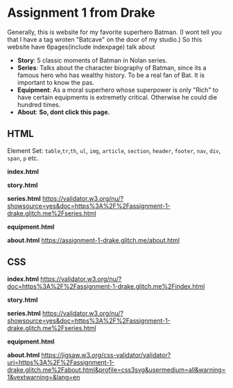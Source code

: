 # Assignment 1 from Drake

Generally, this is website for my favorite superhero Batman. (I wont tell you that I have a tag wroten "Batcave" on the door of my studio.) So this website have 6pages(include indexpage) talk about 
- **Story**: 5 classic moments of Batman in Nolan series.
- **Series**: Talks about the character biography of Batman, since its a famous hero who has wealthy history. To be a real fan of Bat. It is important to know the pas.
- **Equipment**: As a moral superhero whose superpower is only "Rich" to have certain equipments is extremetly critical. Otherwise he could die hundred times.
- **About**: **So, dont click this page.**

## HTML
Element Set: `table`,`tr`,`th`, `ul`, `img`, `article`, `section`, `header`, `footer`, `nav`, `div`, `span`, `p` etc.

**index.html**


**story.html**

**series.html**
https://validator.w3.org/nu/?showsource=yes&doc=https%3A%2F%2Fassignment-1-drake.glitch.me%2Fseries.html

**equipment.html**

**about.html**
https://assignment-1-drake.glitch.me/about.html

## CSS

**index.html**
https://validator.w3.org/nu/?doc=https%3A%2F%2Fassignment-1-drake.glitch.me%2Findex.html

**story.html**

**series.html**
https://validator.w3.org/nu/?showsource=yes&doc=https%3A%2F%2Fassignment-1-drake.glitch.me%2Fseries.html

**equipment.html**

**about.html**
https://jigsaw.w3.org/css-validator/validator?uri=https%3A%2F%2Fassignment-1-drake.glitch.me%2Fabout.html&profile=css3svg&usermedium=all&warning=1&vextwarning=&lang=en
